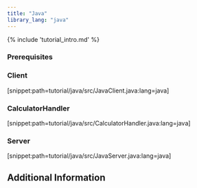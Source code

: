 ```yaml
---
title: "Java"
library_lang: "java"
---
```

{% include 'tutorial_intro.md' %}

### Prerequisites


### Client

[snippet:path=tutorial/java/src/JavaClient.java:lang=java]

### CalculatorHandler

[snippet:path=tutorial/java/src/CalculatorHandler.java:lang=java]

### Server

[snippet:path=tutorial/java/src/JavaServer.java:lang=java]

## Additional Information
